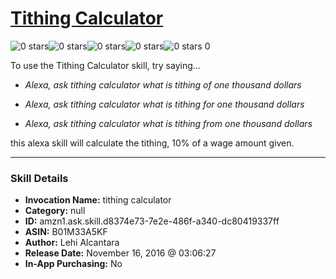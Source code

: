 # [Tithing Calculator](http://alexa.amazon.com/#skills/amzn1.ask.skill.d8374e73-7e2e-486f-a340-dc80419337ff)
![0 stars](../../images/ic_star_border_black_18dp_1x.png)![0 stars](../../images/ic_star_border_black_18dp_1x.png)![0 stars](../../images/ic_star_border_black_18dp_1x.png)![0 stars](../../images/ic_star_border_black_18dp_1x.png)![0 stars](../../images/ic_star_border_black_18dp_1x.png) 0

To use the Tithing Calculator skill, try saying...

* *Alexa, ask tithing calculator what is tithing of one thousand dollars*

* *Alexa, ask tithing calculator what is tithing for one thousand dollars*

* *Alexa, ask tithing calculator what is tithing from one thousand dollars*

this alexa skill will calculate the tithing, 10% of a wage amount given.

***

### Skill Details

* **Invocation Name:** tithing calculator
* **Category:** null
* **ID:** amzn1.ask.skill.d8374e73-7e2e-486f-a340-dc80419337ff
* **ASIN:** B01M33A5KF
* **Author:** Lehi Alcantara
* **Release Date:** November 16, 2016 @ 03:06:27
* **In-App Purchasing:** No
